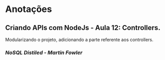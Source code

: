 # Anotações

## Criando APIs com NodeJs - Aula 12: Controllers.

Modularizando o projeto, adicionando a parte referente aos controllers.

### _NoSQL Distiled - Martin Fowler_